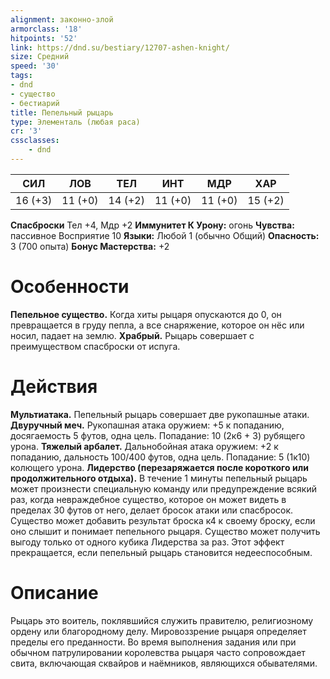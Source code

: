 ```yaml
---
alignment: законно-злой
armorclass: '18'
hitpoints: '52'
link: https://dnd.su/bestiary/12707-ashen-knight/
size: Средний
speed: '30'
tags:
- dnd
- существо
- бестиарий
title: Пепельный рыцарь
type: Элементаль (любая раса)
cr: '3'
cssclasses:
    - dnd
---
```



| СИЛ | ЛОВ | ТЕЛ | ИНТ | МДР | ХАР |
|---|---|---|---|---|---|
| 16 (+3) | 11 (+0) | 14 (+2) | 11 (+0) | 11 (+0) | 15 (+2) |
**Спасброски** Тел +4, Мдр +2
**Иммунитет К Урону:** огонь
**Чувства:** пассивное Восприятие 10
**Языки:** Любой 1 (обычно Общий)
**Опасность:** 3 (700 опыта)
**Бонус Мастерства:** +2


# Особенности
**Пепельное существо.** Когда хиты рыцаря опускаются до 0, он превращается в груду пепла, а все снаряжение, которое он нёс или носил, падает на землю.
**Храбрый.** Рыцарь совершает с преимуществом спасброски от испуга.


# Действия
**Мультиатака.** Пепельный рыцарь совершает две рукопашные атаки.
**Двуручный меч.** Рукопашная атака оружием: +5 к попаданию, досягаемость 5 футов, одна цель. Попадание: 10 (2к6 + 3) рубящего урона.
**Тяжелый арбалет.** Дальнобойная атака оружием: +2 к попаданию, дальность 100/400 футов, одна цель. Попадание: 5 (1к10) колющего урона.
**Лидерство (перезаряжается после короткого или продолжительного отдыха).** В течение 1 минуты пепельный рыцарь может произнести специальную команду или предупреждение всякий раз, когда невраждебное существо, которое он может видеть в пределах 30 футов от него, делает бросок атаки или спасбросок. Существо может добавить результат броска к4 к своему броску, если оно слышит и понимает пепельного рыцаря. Существо может получить выгоду только от одного кубика Лидерства за раз. Этот эффект прекращается, если пепельный рыцарь становится недееспособным.


# Описание
Рыцарь это воитель, поклявшийся служить правителю, религиозному ордену или благородному делу. Мировоззрение рыцаря определяет пределы его преданности. Во время выполнения задания или при обычном патрулировании королевства рыцаря часто сопровождает свита, включающая сквайров и наёмников, являющихся обывателями.